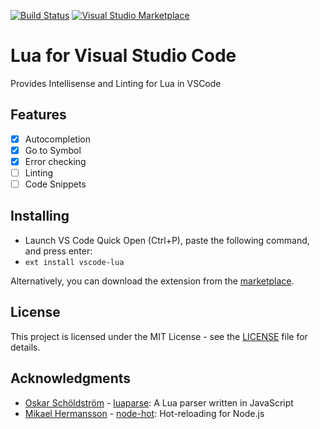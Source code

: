 [![Build Status](https://travis-ci.org/trixnz/vscode-lua.svg?branch=master)](https://travis-ci.org/trixnz/vscode-lua) [![Visual Studio Marketplace](http://vsmarketplacebadge.apphb.com/version/trixnz.vscode-lua.svg)](https://marketplace.visualstudio.com/items?itemName=trixnz.vscode-lua)

# Lua for Visual Studio Code
Provides Intellisense and Linting for Lua in VSCode

## Features
- [x] Autocompletion
- [x] Go to Symbol
- [x] Error checking
- [ ] Linting
- [ ] Code Snippets

## Installing
* Launch VS Code Quick Open (Ctrl+P), paste the following command, and press enter:
* `ext install vscode-lua`

Alternatively, you can download the extension from the [marketplace](https://marketplace.visualstudio.com/items?itemName=trixnz.vscode-lua).

## License

This project is licensed under the MIT License - see the [LICENSE](LICENSE) file for details.

## Acknowledgments
* [Oskar Schöldström](https://github.com/oxyc) - [luaparse](https://github.com/oxyc/luaparse): A Lua parser written in JavaScript
* [Mikael Hermansson](https://github.com/mihe) - [node-hot](https://github.com/mihe/node-hot): Hot-reloading for Node.js
